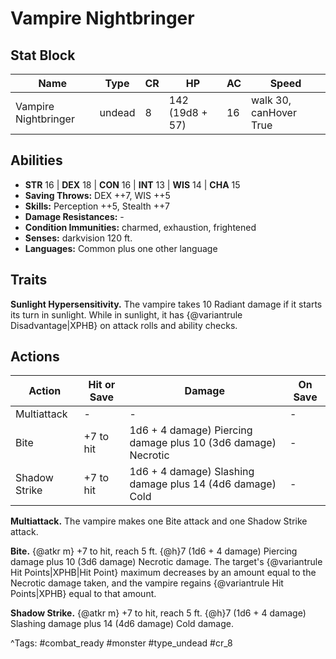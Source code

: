 # Vampire Nightbringer

## Stat Block

| Name | Type | CR | HP | AC | Speed |
|------|------|----|----|----|-------|
| Vampire Nightbringer | undead | 8 | 142 (19d8 + 57) | 16 | walk 30, canHover True |

## Abilities

- **STR** 16 | **DEX** 18 | **CON** 16 | **INT** 13 | **WIS** 14 | **CHA** 15
- **Saving Throws:** DEX ++7, WIS ++5  
- **Skills:** Perception ++5, Stealth ++7  
- **Damage Resistances:** -  
- **Condition Immunities:** charmed, exhaustion, frightened  
- **Senses:** darkvision 120 ft.  
- **Languages:** Common plus one other language

## Traits

**Sunlight Hypersensitivity.** The vampire takes 10 Radiant damage if it starts its turn in sunlight. While in sunlight, it has {@variantrule Disadvantage|XPHB} on attack rolls and ability checks.


## Actions

| Action | Hit or Save | Damage | On Save |
|--------|--------------|--------|----------|
| Multiattack | - | - | - |
| Bite | +7 to hit | 1d6 + 4 damage) Piercing damage plus 10 (3d6 damage) Necrotic | - |
| Shadow Strike | +7 to hit | 1d6 + 4 damage) Slashing damage plus 14 (4d6 damage) Cold | - |

**Multiattack.** The vampire makes one Bite attack and one Shadow Strike attack.

**Bite.** {@atkr m} +7 to hit, reach 5 ft. {@h}7 (1d6 + 4 damage) Piercing damage plus 10 (3d6 damage) Necrotic damage. The target's {@variantrule Hit Points|XPHB|Hit Point} maximum decreases by an amount equal to the Necrotic damage taken, and the vampire regains {@variantrule Hit Points|XPHB} equal to that amount.

**Shadow Strike.** {@atkr m} +7 to hit, reach 5 ft. {@h}7 (1d6 + 4 damage) Slashing damage plus 14 (4d6 damage) Cold damage.


^Tags: #combat_ready #monster #type_undead #cr_8